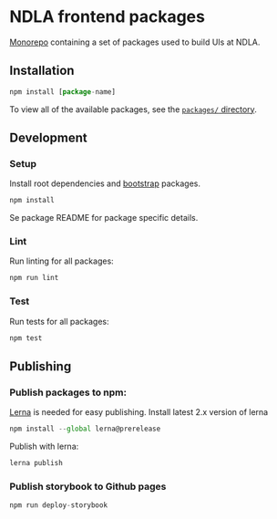 # NDLA frontend packages

[Monorepo](https://github.com/babel/babel/blob/master/doc/design/monorepo.md) containing a set of packages used to build UIs at NDLA.

## Installation

```js
npm install [package-name]
```

To view all of the available packages, see the [`packages/` directory](packages).

## Development

### Setup
Install root dependencies and [bootstrap](https://github.com/lerna/lerna#bootstrap) packages.  

```js
npm install
```

Se package README for package specific details.

### Lint
Run linting for all packages:

```js
npm run lint
```

### Test

Run tests for all packages:

```js
npm test
```


## Publishing

### Publish packages to npm:
[Lerna](https://github.com/lerna/lerna) is needed for easy publishing. Install latest 2.x version of lerna

```js
npm install --global lerna@prerelease
```

Publish with lerna:

```js
lerna publish
```

### Publish storybook to  Github pages

```js
npm run deploy-storybook
```

